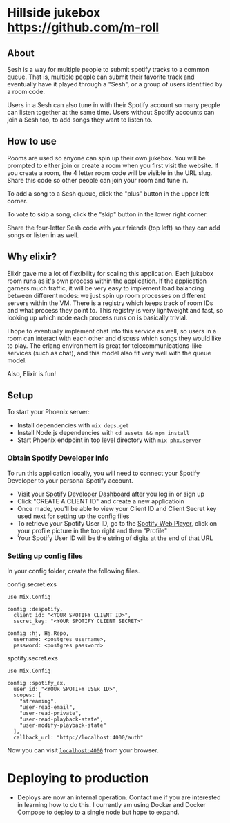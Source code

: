 # Hillside jukebox https://github.com/m-roll

## About

Sesh is a way for multiple people to submit spotify tracks to a common queue.
That is, multiple people can submit their favorite track and eventually have it played through
a "Sesh", or a group of users identified by a room code.

Users in a Sesh can also tune in with their Spotify account so many people can listen together at
the same time. Users without Spotify accounts can join a Sesh too, to add songs they want to listen to.

## How to use

Rooms are used so anyone can spin up their own jukebox. You will be prompted to either join or create a room when you first visit the website. If you create a room, the 4 letter room code will be visible in the URL slug. Share this code so other people can join your room and tune in.

To add a song to a Sesh queue, click the "plus" button in the upper left corner.

To vote to skip a song, click the "skip" button in the lower right corner.

Share the four-letter Sesh code with your friends (top left) so they can add songs or listen in as well.

## Why elixir?

Elixir gave me a lot of flexibility for scaling this application. Each jukebox room runs as it's own process within the application. If the application garners much traffic, it will be very easy to implement load balancing between different nodes: we just spin up room processes on different servers within the VM. There is a registry which keeps track of room IDs and what process they point to. This registry is very lightweight and fast, so looking up which node each process runs on is basically trivial.

I hope to eventually implement chat into this service as well, so users in a room can interact with each other and discuss which songs they would like to play. The erlang environment is great for telecommunications-like services (such as chat), and this model also fit very well with the queue model.

Also, Elixir is fun!

## Setup

To start your Phoenix server:

- Install dependencies with `mix deps.get`
- Install Node.js dependencies with `cd assets && npm install`
- Start Phoenix endpoint in top level directory with `mix phx.server`

### Obtain Spotify Developer Info

To run this application locally, you will need to connect your Spotify Developer to your personal Spotify account.

- Visit your [Spotify Developer Dashboard](https://developer.spotify.com/dashboard/login) after you log in or sign up
- Click "CREATE A CLIENT ID" and create a new applicatioin
- Once made, you'll be able to view your Client ID and Client Secret key used next for setting up the config files
- To retrieve your Spotify User ID, go to the [Spotify Web Player](https://open.spotify.com/), click on your profile picture in the top right and then "Profile"
- Your Spotify User ID will be the string of digits at the end of that URL

### Setting up config files

In your config folder, create the following files.

config.secret.exs

```
use Mix.Config

config :despotify,
  client_id: "<YOUR SPOTIFY CLIENT ID>",
  secret_key: "<YOUR SPOTIFY CLIENT SECRET>"

config :hj, Hj.Repo,
  username: <postgres username>,
  password: <postgres password>

```

spotify.secret.exs

```
use Mix.Config

config :spotify_ex,
  user_id: "<YOUR SPOTIFY USER ID>",
  scopes: [
    "streaming",
    "user-read-email",
    "user-read-private",
    "user-read-playback-state",
    "user-modify-playback-state"
  ],
  callback_url: "http://localhost:4000/auth"
```

Now you can visit [`localhost:4000`](http://localhost:4000) from your browser.

# Deploying to production

- Deploys are now an internal operation. Contact me if you are interested in learning how to do this. I currently am
  using Docker and Docker Compose to deploy to a single node but hope to expand.
